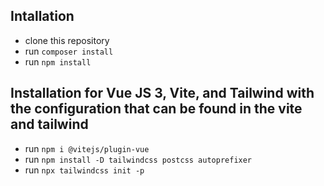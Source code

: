 ## Intallation
 - clone this repository
 - run `composer install`
 - run `npm install`

## Installation for Vue JS 3, Vite, and Tailwind with the configuration that can be found in the vite and tailwind
 - run `npm i @vitejs/plugin-vue`
 - run `npm install -D tailwindcss postcss autoprefixer`
 - run `npx tailwindcss init -p`